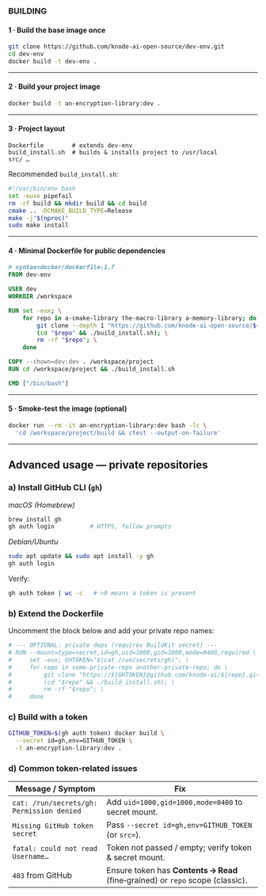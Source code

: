 ### BUILDING

#### 1 · Build the base image once

```bash
git clone https://github.com/knode-ai-open-source/dev-env.git
cd dev-env
docker build -t dev-env .
```

---

#### 2 · Build your project image

```bash
docker build -t an-encryption-library:dev .
```

---

#### 3 · Project layout

```
Dockerfile        # extends dev-env
build_install.sh  # builds & installs project to /usr/local
src/ …
```

Recommended `build_install.sh`:

```bash
#!/usr/bin/env bash
set -euxo pipefail
rm -rf build && mkdir build && cd build
cmake .. -DCMAKE_BUILD_TYPE=Release
make -j"$(nproc)"
sudo make install
```

---

#### 4 · Minimal **Dockerfile** for public dependencies

```dockerfile
# syntax=docker/dockerfile:1.7
FROM dev-env

USER dev
WORKDIR /workspace

RUN set -eux; \
    for repo in a-cmake-library the-macro-library a-memory-library; do \
        git clone --depth 1 "https://github.com/knode-ai-open-source/${repo}.git" "$repo"; \
        (cd "$repo" && ./build_install.sh); \
        rm -rf "$repo"; \
    done

COPY --chown=dev:dev . /workspace/project
RUN cd /workspace/project && ./build_install.sh

CMD ["/bin/bash"]
```

---

#### 5 · Smoke‑test the image (optional)

```bash
docker run --rm -it an-encryption-library:dev bash -lc \
  'cd /workspace/project/build && ctest --output-on-failure'
```

---

## Advanced usage — private repositories

### a) Install GitHub CLI (`gh`)

*macOS (Homebrew)*

```bash
brew install gh
gh auth login          # HTTPS, follow prompts
```

*Debian/Ubuntu*

```bash
sudo apt update && sudo apt install -y gh
gh auth login
```

Verify:

```bash
gh auth token | wc -c   # >0 means a token is present
```

### b) Extend the Dockerfile

Uncomment the block below and add your private repo names:

```dockerfile
# --- OPTIONAL: private deps (requires BuildKit secret) ---
# RUN --mount=type=secret,id=gh,uid=1000,gid=1000,mode=0400,required \
#     set -eux; GHTOKEN="$(cat /run/secrets/gh)"; \
#     for repo in some-private-repo another-private-repo; do \
#         git clone "https://${GHTOKEN}@github.com/knode-ai/${repo}.git" "$repo"; \
#         (cd "$repo" && ./build_install.sh); \
#         rm -rf "$repo"; \
#     done
```

### c) Build with a token

```bash
GITHUB_TOKEN=$(gh auth token) docker build \
  --secret id=gh,env=GITHUB_TOKEN \
  -t an-encryption-library:dev .
```

### d) Common token‑related issues

| Message / Symptom                         | Fix                                                                            |
| ----------------------------------------- | ------------------------------------------------------------------------------ |
| `cat: /run/secrets/gh: Permission denied` | Add `uid=1000,gid=1000,mode=0400` to secret mount.                             |
| `Missing GitHub token secret`             | Pass `--secret id=gh,env=GITHUB_TOKEN` (or `src=`).                            |
| `fatal: could not read Username…`         | Token not passed / empty; verify token & secret mount.                         |
| `403` from GitHub                         | Ensure token has **Contents → Read** (fine‑grained) or `repo` scope (classic). |
